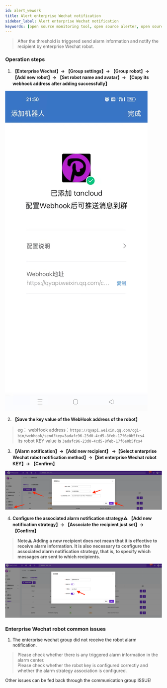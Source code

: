 ```yaml
---
id: alert_wework  
title: Alert enterprise Wechat notification      
sidebar_label: Alert enterprise Wechat notification     
keywords: [open source monitoring tool, open source alerter, open source WeWork notification]
---
```


> After the threshold is triggered send alarm information and notify the recipient by enterprise Wechat robot.

### Operation steps

1. **【Enterprise Wechat】-> 【Group settings】-> 【Group robot】-> 【Add new robot】-> 【Set robot name and avatar】-> 【Copy its webhook address after adding successfully】**

![email](/img/docs/help/alert-notice-6.jpg)

2. **【Save the key value of the WebHook address of the robot】**

> eg： webHook address：`https://qyapi.weixin.qq.com/cgi-bin/webhook/send?key=3adafc96-23d0-4cd5-8feb-17f6e0b5fcs4`     
> Its robot KEY value is `3adafc96-23d0-4cd5-8feb-17f6e0b5fcs4`

3. **【Alarm notification】->【Add new recipient】 ->【Select enterprise Wechat robot notification method】->【Set enterprise Wechat robot KEY】-> 【Confirm】**

![email](/img/docs/help/alert-notice-7.png)

4. **Configure the associated alarm notification strategy⚠️ 【Add new notification strategy】-> 【Associate the recipient just set】-> 【Confirm】**

> **Note⚠️ Adding a new recipient does not mean that it is effective to receive alarm information. It is also necessary to configure the associated alarm notification strategy, that is, to specify which messages are sent to which recipients.**

![email](/img/docs/help/alert-notice-4.png)

### Enterprise Wechat robot common issues

1. The enterprise wechat group did not receive the robot alarm notification.

> Please check whether there is any triggered alarm information in the alarm center.   
> Please check whether the robot key is configured correctly and whether the alarm strategy association is configured.

Other issues can be fed back through the communication group ISSUE!
